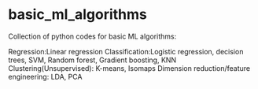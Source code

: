 # basic_ml_algorithms
Collection of python codes for basic ML algorithms:

Regression:Linear regression 
Classification:Logistic regression, decision trees, SVM, Random forest, Gradient boosting, KNN 
Clustering(Unsupervised): K-means, Isomaps
Dimension reduction/feature engineering: LDA, PCA 
